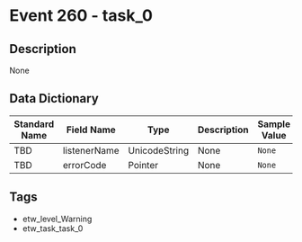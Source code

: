 # Event 260 - task_0

## Description
None

## Data Dictionary
|Standard Name|Field Name|Type|Description|Sample Value|
|---|---|---|---|---|
|TBD|listenerName|UnicodeString|None|`None`|
|TBD|errorCode|Pointer|None|`None`|

## Tags
* etw_level_Warning
* etw_task_task_0